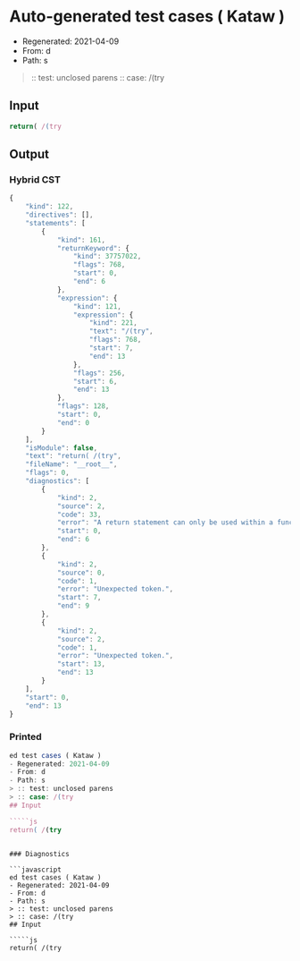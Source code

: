 # Auto-generated test cases ( Kataw )
- Regenerated: 2021-04-09
- From: d
- Path: s
> :: test: unclosed parens
> :: case: /(try
## Input

`````js
return( /(try
`````

## Output

### Hybrid CST

```javascript
{
    "kind": 122,
    "directives": [],
    "statements": [
        {
            "kind": 161,
            "returnKeyword": {
                "kind": 37757022,
                "flags": 768,
                "start": 0,
                "end": 6
            },
            "expression": {
                "kind": 121,
                "expression": {
                    "kind": 221,
                    "text": "/(try",
                    "flags": 768,
                    "start": 7,
                    "end": 13
                },
                "flags": 256,
                "start": 6,
                "end": 13
            },
            "flags": 128,
            "start": 0,
            "end": 0
        }
    ],
    "isModule": false,
    "text": "return( /(try",
    "fileName": "__root__",
    "flags": 0,
    "diagnostics": [
        {
            "kind": 2,
            "source": 2,
            "code": 33,
            "error": "A return statement can only be used within a function_body",
            "start": 0,
            "end": 6
        },
        {
            "kind": 2,
            "source": 0,
            "code": 1,
            "error": "Unexpected token.",
            "start": 7,
            "end": 9
        },
        {
            "kind": 2,
            "source": 2,
            "code": 1,
            "error": "Unexpected token.",
            "start": 13,
            "end": 13
        }
    ],
    "start": 0,
    "end": 13
}
```

### Printed

```javascript
ed test cases ( Kataw )
- Regenerated: 2021-04-09
- From: d
- Path: s
> :: test: unclosed parens
> :: case: /(try
## Input

`````js
return( /(try
`````
```

### Diagnostics

```javascript
ed test cases ( Kataw )
- Regenerated: 2021-04-09
- From: d
- Path: s
> :: test: unclosed parens
> :: case: /(try
## Input

`````js
return( /(try
`````
```


